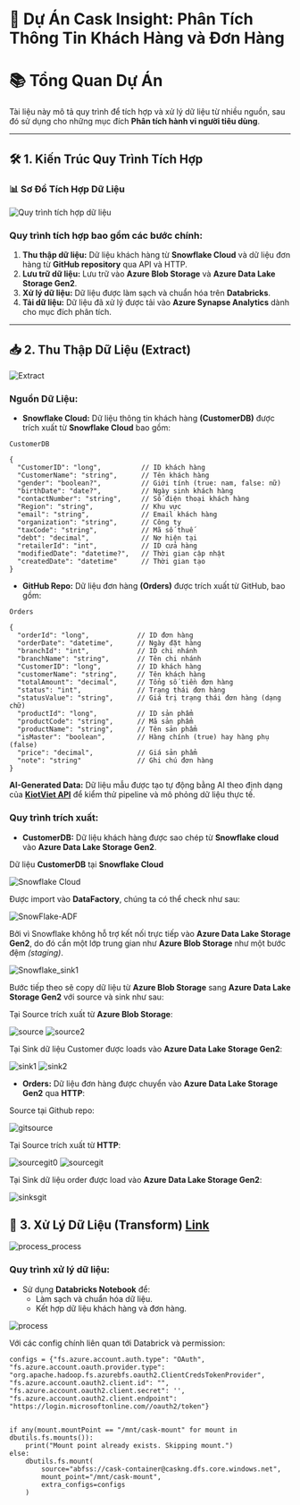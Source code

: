 # 🚀 Dự Án Cask Insight: Phân Tích Thông Tin Khách Hàng và Đơn Hàng

# 📚 **Tổng Quan Dự Án**  
Tài liệu này mô tả quy trình để tích hợp và xử lý dữ liệu từ nhiều nguồn, sau đó sử dụng cho những mục đích **Phân tích hành vi người tiêu dùng**.

---

## 🛠️ **1. Kiến Trúc Quy Trình Tích Hợp**

### 📊 **Sơ Đồ Tích Hợp Dữ Liệu**  
![Quy trình tích hợp dữ liệu](./image/background.png)

### **Quy trình tích hợp bao gồm các bước chính:**
1. **Thu thập dữ liệu:** Dữ liệu khách hàng từ **Snowflake Cloud** và dữ liệu đơn hàng từ **GitHub repository** qua API và HTTP.  
2. **Lưu trữ dữ liệu:** Lưu trữ vào **Azure Blob Storage** và **Azure Data Lake Storage Gen2**.  
3. **Xử lý dữ liệu:** Dữ liệu được làm sạch và chuẩn hóa trên **Databricks**.  
4. **Tải dữ liệu:** Dữ liệu đã xử lý được tải vào **Azure Synapse Analytics** dành cho mục đích phân tích.  
---

## 📥 **2. Thu Thập Dữ Liệu (Extract)**  

![Extract](./image/extract.png)

### **Nguồn Dữ Liệu:**
- **Snowflake Cloud:** Dữ liệu thông tin khách hàng **(CustomerDB)** được trích xuất từ **Snowflake Cloud** bao gồm:

```
CustomerDB

{
  "CustomerID": "long",          // ID khách hàng
  "CustomerName": "string",      // Tên khách hàng
  "gender": "boolean?",          // Giới tính (true: nam, false: nữ)
  "birthDate": "date?",          // Ngày sinh khách hàng
  "contactNumber": "string",     // Số điện thoại khách hàng
  "Region": "string",            // Khu vực
  "email": "string",             // Email khách hàng
  "organization": "string",      // Công ty
  "taxCode": "string",           // Mã số thuế
  "debt": "decimal",             // Nợ hiện tại
  "retailerId": "int",           // ID cửa hàng
  "modifiedDate": "datetime?",   // Thời gian cập nhật
  "createdDate": "datetime"      // Thời gian tạo
}
```
- **GitHub Repo:** Dữ liệu đơn hàng **(Orders)** được trích xuất từ GitHub, bao gồm:

```
Orders

{
  "orderId": "long",            // ID đơn hàng
  "orderDate": "datetime",      // Ngày đặt hàng
  "branchId": "int",            // ID chi nhánh
  "branchName": "string",       // Tên chi nhánh
  "CustomerID": "long",         // ID khách hàng
  "customerName": "string",     // Tên khách hàng
  "totalAmount": "decimal",     // Tổng số tiền đơn hàng
  "status": "int",              // Trạng thái đơn hàng
  "statusValue": "string",      // Giá trị trạng thái đơn hàng (dạng chữ)
  "productId": "long",          // ID sản phẩm
  "productCode": "string",      // Mã sản phẩm
  "productName": "string",      // Tên sản phẩm
  "isMaster": "boolean",        // Hàng chính (true) hay hàng phụ (false)
  "price": "decimal",           // Giá sản phẩm
  "note": "string"              // Ghi chú đơn hàng
}
```
**AI-Generated Data:** Dữ liệu mẫu được tạo tự động bằng AI theo định dạng của **[KiotViet API](https://www.kiotviet.vn/huong-dan-su-dung-public-api-retail/)** để kiểm thử pipeline và mô phỏng dữ liệu thực tế.


### **Quy trình trích xuất:**

- **CustomerDB:** Dữ liệu khách hàng được sao chép từ **Snowflake cloud** vào **Azure Data Lake Storage Gen2**. 

Dữ liệu **CustomerDB** tại **Snowflake Cloud**

![Snowflake Cloud](./image/Snowflake_source.png)

Được import vào **DataFactory**, chúng ta có thể check như sau:

![SnowFlake-ADF](./image/snowflake_adf.png)

Bởi vì Snowflake không hỗ trợ kết nối trực tiếp vào **Azure Data Lake Storage Gen2**, do đó cần một lớp trung gian như **Azure Blob Storage** như một bước đệm *(staging)*.

![Snowflake_sink1](./image/Snowflakesink.png)

Bước tiếp theo sẽ copy dữ liệu từ **Azure Blob Storage** sang **Azure Data Lake Storage Gen2** với source và sink như sau:

Tại Source trích xuất từ **Azure Blob Storage**:

![source](./image/blob_to_gen2_1.png)
![source2](./image/blob_to_gen2_2.png)

Tại Sink dữ liệu Customer được loads vào **Azure Data Lake Storage Gen2**:

![sink1](./image/sink_blobgen1.png)
![sink2](./image/sink_blobgen2.png)

- **Orders:** Dữ liệu đơn hàng được chuyển vào **Azure Data Lake Storage Gen2** qua **HTTP**:

Source tại Github repo:

![gitsource](./image/Github_repo.png)

Tại Source trích xuất từ **HTTP**:

![sourcegit0](./image/sourcegit0.png)
![sourcegit](./image/sourcegit.png)

Tại Sink dữ liệu order được load vào **Azure Data Lake Storage Gen2**:

![sinksgit](./image/sinksgit.png)

## 🔄 **3. Xử Lý Dữ Liệu (Transform)** [Link](Cask-databrick-notebook.ipynb)

![process_process](./image/process_process.png)

### **Quy trình xử lý dữ liệu:**  

- Sử dụng **Databricks Notebook** để:  
   - Làm sạch và chuẩn hóa dữ liệu.  
   - Kết hợp dữ liệu khách hàng và đơn hàng.  

![process](./image/processdata.png)

Với các config chính liên quan tới Databrick và permission:

```
configs = {"fs.azure.account.auth.type": "OAuth",
"fs.azure.account.oauth.provider.type": "org.apache.hadoop.fs.azurebfs.oauth2.ClientCredsTokenProvider",
"fs.azure.account.oauth2.client.id": "",
"fs.azure.account.oauth2.client.secret": '',
"fs.azure.account.oauth2.client.endpoint": "https://login.microsoftonline.com//oauth2/token"}


if any(mount.mountPoint == "/mnt/cask-mount" for mount in dbutils.fs.mounts()):
    print("Mount point already exists. Skipping mount.")
else:
    dbutils.fs.mount(
        source="abfss://cask-container@caskng.dfs.core.windows.net",
        mount_point="/mnt/cask-mount",
        extra_configs=configs
    )
```


